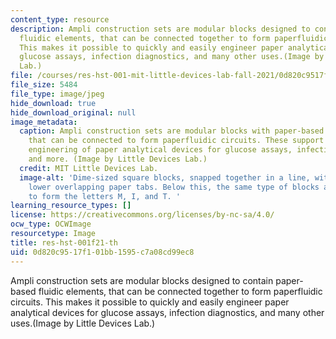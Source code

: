 ```yaml
---
content_type: resource
description: Ampli construction sets are modular blocks designed to contain paper-based
  fluidic elements, that can be connected together to form paperfluidic circuits.
  This makes it possible to quickly and easily engineer paper analytical devices for
  glucose assays, infection diagnostics, and many other uses.(Image by Little Devices
  Lab.)
file: /courses/res-hst-001-mit-little-devices-lab-fall-2021/0d820c9517f101bb1595c7a08cd99ec8_res-hst-001f21-th.jpg
file_size: 5484
file_type: image/jpeg
hide_download: true
hide_download_original: null
image_metadata:
  caption: Ampli construction sets are modular blocks with paper-based fluidic elements,
    that can be connected to form paperfluidic circuits. These support quick and easy
    engineering of paper analytical devices for glucose assays, infection diagnostics,
    and more. (Image by Little Devices Lab.)
  credit: MIT Little Devices Lab.
  image-alt: 'Dime-sized square blocks, snapped together in a line, with upper and
    lower overlapping paper tabs. Below this, the same type of blocks are arranged
    to form the letters M, I, and T. '
learning_resource_types: []
license: https://creativecommons.org/licenses/by-nc-sa/4.0/
ocw_type: OCWImage
resourcetype: Image
title: res-hst-001f21-th
uid: 0d820c95-17f1-01bb-1595-c7a08cd99ec8
---
```

Ampli construction sets are modular blocks designed to contain paper-based fluidic elements, that can be connected together to form paperfluidic circuits. This makes it possible to quickly and easily engineer paper analytical devices for glucose assays, infection diagnostics, and many other uses.(Image by Little Devices Lab.)